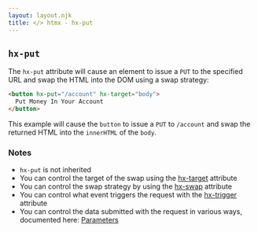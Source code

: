 ```yaml
---
layout: layout.njk
title: </> htmx - hx-put
---
```


## `hx-put`

The `hx-put` attribute will cause an element to issue a `PUT` to the specified URL and swap
the HTML into the DOM using a swap strategy:

```html
<button hx-put="/account" hx-target="body">
  Put Money In Your Account
</button>
```

This example will cause the `button` to issue a `PUT` to `/account` and swap the returned HTML into
 the `innerHTML` of the `body`.
 
### Notes

* `hx-put` is not inherited
* You can control the target of the swap using the [hx-target](/attributes/hx-target) attribute
* You can control the swap strategy by using the [hx-swap](/attributes/hx-swap) attribute
* You can control what event triggers the request with the [hx-trigger](/attributes/hx-trigger) attribute
* You can control the data submitted with the request in various ways, documented here: [Parameters](/docs/#parameters)
